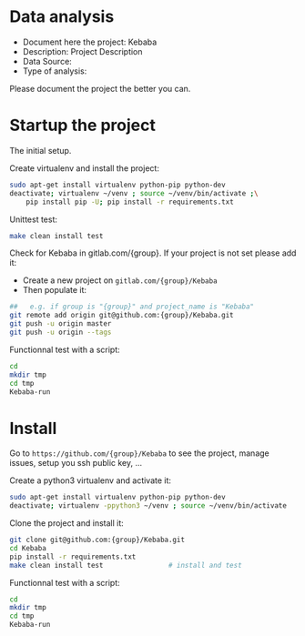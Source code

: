 # Data analysis
- Document here the project: Kebaba
- Description: Project Description
- Data Source:
- Type of analysis:

Please document the project the better you can.

# Startup the project

The initial setup.

Create virtualenv and install the project:
```bash
sudo apt-get install virtualenv python-pip python-dev
deactivate; virtualenv ~/venv ; source ~/venv/bin/activate ;\
    pip install pip -U; pip install -r requirements.txt
```

Unittest test:
```bash
make clean install test
```

Check for Kebaba in gitlab.com/{group}.
If your project is not set please add it:

- Create a new project on `gitlab.com/{group}/Kebaba`
- Then populate it:

```bash
##   e.g. if group is "{group}" and project_name is "Kebaba"
git remote add origin git@github.com:{group}/Kebaba.git
git push -u origin master
git push -u origin --tags
```

Functionnal test with a script:

```bash
cd
mkdir tmp
cd tmp
Kebaba-run
```

# Install

Go to `https://github.com/{group}/Kebaba` to see the project, manage issues,
setup you ssh public key, ...

Create a python3 virtualenv and activate it:

```bash
sudo apt-get install virtualenv python-pip python-dev
deactivate; virtualenv -ppython3 ~/venv ; source ~/venv/bin/activate
```

Clone the project and install it:

```bash
git clone git@github.com:{group}/Kebaba.git
cd Kebaba
pip install -r requirements.txt
make clean install test                # install and test
```
Functionnal test with a script:

```bash
cd
mkdir tmp
cd tmp
Kebaba-run
```
